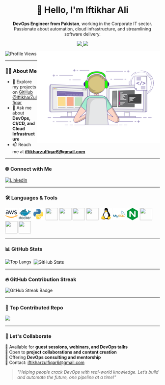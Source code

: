 <h1 align="center">👋 Hello, I'm Iftikhar Ali</h1>

<p align="center"><strong>DevOps Engineer from Pakistan</strong>, working in the Corporate IT sector. Passionate about automation, cloud infrastructure, and streamlining software delivery.</p>

<p align="center">
  <a href="https://github.com/IftikharZulfiqar">
    <img src="https://img.shields.io/github/followers/IftikharZulfiqar?label=Follow&style=social" />
  </a>
  <a href="https://linkedin.com/in/iftikharzulfiqar">
    <img src="https://img.shields.io/badge/LinkedIn-Iftikhar%20Ali-blue?logo=linkedin&style=for-the-badge" />
  </a>
</p>

<img align="right" alt="Coding" width="400" src="https://raw.githubusercontent.com/devSouvik/devSouvik/master/gif3.gif">

<p align="left">
  <img src="https://komarev.com/ghpvc/?username=IftikharZulfiqar&label=Profile%20views&color=0e75b6&style=flat" alt="Profile Views" />
</p>

---

### 👨‍💻 About Me

- 🔧 Explore my projects on [GitHub @IftikharZulfiqar](https://github.com/IftikharZulfiqar)  
- 💬 Ask me about **DevOps, CI/CD, and Cloud Infrastructure**  
- 📫 Reach me at **iftikharzulfiqar6@gmail.com**

---

### 🌐 Connect with Me

<p align="left">
  <a href="https://linkedin.com/in/IftikharZulfiqar" target="blank">
    <img align="center" src="https://raw.githubusercontent.com/rahuldkjain/github-profile-readme-generator/master/src/images/icons/Social/linked-in-alt.svg" alt="LinkedIn" height="30" width="40" />
  </a>
</p>

---

### 🛠️ Languages & Tools

<p align="left">
  <img src="https://raw.githubusercontent.com/devicons/devicon/master/icons/amazonwebservices/amazonwebservices-original-wordmark.svg" width="40" height="40"/>
  <img src="https://raw.githubusercontent.com/devicons/devicon/master/icons/docker/docker-original-wordmark.svg" width="40" height="40"/>
  <img src="https://raw.githubusercontent.com/devicons/devicon/master/icons/python/python-original.svg" width="40" height="40"/>
  <img src="https://www.vectorlogo.zone/logos/git-scm/git-scm-icon.svg" width="40" height="40"/>
  <img src="https://www.vectorlogo.zone/logos/grafana/grafana-icon.svg" width="40" height="40"/>
  <img src="https://www.vectorlogo.zone/logos/jenkins/jenkins-icon.svg" width="40" height="40"/>
  <img src="https://www.vectorlogo.zone/logos/kubernetes/kubernetes-icon.svg" width="40" height="40"/>
  <img src="https://raw.githubusercontent.com/devicons/devicon/master/icons/linux/linux-original.svg" width="40" height="40"/>
  <img src="https://raw.githubusercontent.com/devicons/devicon/master/icons/mysql/mysql-original-wordmark.svg" width="40" height="40"/>
  <img src="https://raw.githubusercontent.com/devicons/devicon/master/icons/nginx/nginx-original.svg" width="40" height="40"/>
  <img src="https://www.vectorlogo.zone/logos/getpostman/getpostman-icon.svg" width="40" height="40"/>
  <img src="https://raw.githubusercontent.com/detain/svg-logos/780f25886640cef088af994181646db2f6b1a3f8/svg/selenium-logo.svg" width="40" height="40"/>
  <img src="https://www.vectorlogo.zone/logos/springio/springio-icon.svg" width="40" height="40"/>
</p>

---

### 📊 GitHub Stats

<p>
  <img align="left" src="https://github-readme-stats.vercel.app/api/top-langs?username=IftikharZulfiqar&show_icons=true&locale=en&layout=compact&theme=vue&hide_border=true" alt="Top Langs" />
</p>

<p>&nbsp;
  <img align="center" src="https://github-readme-stats.vercel.app/api?username=IftikharZulfiqar&show_icons=true&locale=en&theme=vue&hide_border=true" alt="GitHub Stats" />
</p>

---

### 🔥 GitHub Contribution Streak

![GitHub Streak Badge](https://img.shields.io/badge/GitHub%20Streak-Active-brightgreen?logo=github&style=for-the-badge)

---

### 🚀 Top Contributed Repo

![](https://github-contributor-stats.vercel.app/api?username=IftikharZulfiqar&limit=5&theme=flat&combine_all_yearly_contributions=true)

---

### 🤝 Let's Collaborate

🎤 Available for **guest sessions, webinars, and DevOps talks**  
🤝 Open to **project collaborations and content creation**  
💼 Offering **DevOps consulting and mentorship**  
📧 Contact: [iftikharzulfiqar6@gmail.com](mailto:iftikharzulfiqar6@gmail.com)

> *"Helping people crack DevOps with real-world knowledge. Let’s build and automate the future, one pipeline at a time!"*

